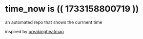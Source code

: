 # time_now is (( 1733158800719 ))

an automated repo that shows the currnent time

inspired by [breakingheatmap](https://github.com/breakingheatmap/breakingheatmap)